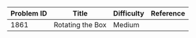 | Problem ID | Title | Difficulty | Reference
| --- | --- | --- | ---
| 1861 | Rotating the Box | Medium | 
